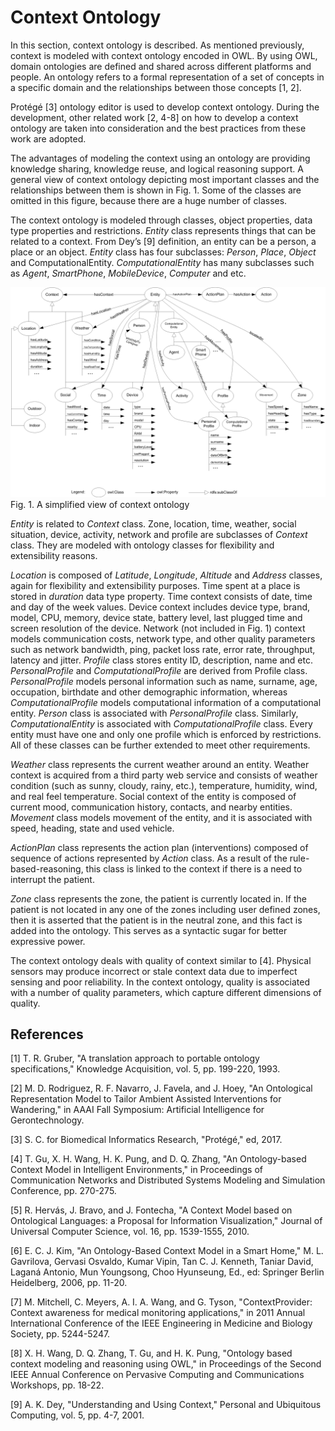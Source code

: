 # Context Ontology

In this section, context ontology is described. As mentioned previously, context is modeled with context ontology encoded in OWL. By using OWL, domain ontologies are defined and shared across different platforms and people. An ontology refers to a formal representation of a set of concepts in a specific domain and the relationships between those concepts [1, 2].

Protégé [3] ontology editor is used to develop context ontology. During the development, other related work [2, 4-8] on how to develop a context ontology are taken into consideration and the best practices from these work are adopted.

The advantages of modeling the context using an ontology are providing knowledge sharing, knowledge reuse, and logical reasoning support. A general view of context ontology depicting most important classes and the relationships between them is shown in Fig. 1. Some of the classes are omitted in this figure, because there are a huge number of classes.

The context ontology is modeled through classes, object properties, data type properties and restrictions. *Entity* class represents things that can be related to a context. From Dey’s [9] definition, an entity can be a person, a place or an object. *Entity* class has four subclasses: *Person*, *Place*, *Object* and ComputationalEntity. *ComputationalEntity* has many subclasses such as *Agent*, *SmartPhone*, *MobileDevice*, *Computer* and etc.

![alt tag](/ont/doc/images/Figure.png) 
                      Fig. 1. A simplified view of context ontology

*Entity* is related to *Context* class. Zone, location, time, weather, social situation, device, activity, network and profile are subclasses of *Context* class. They are modeled with ontology classes for flexibility and extensibility reasons.

*Location* is composed of *Latitude*, *Longitude*, *Altitude* and *Address* classes, again for flexibility and extensibility purposes. Time spent at a place is stored in *duration* data type property. Time context consists of date, time and day of the week values. Device context includes device type, brand, model, CPU, memory, device state, battery level, last plugged time and screen resolution of the device. Network (not included in Fig. 1) context models communication costs, network type, and other quality parameters such as network bandwidth, ping, packet loss rate, error rate, throughput, latency and jitter. *Profile* class stores entity ID, description, name and etc. *PersonalProfile* and *ComputationalProfile* are derived from Profile class. *PersonalProfile* models personal information such as name, surname, age, occupation, birthdate and other demographic information, whereas *ComputationalProfile* models computational information of a computational entity. *Person* class is associated with *PersonalProfile* class. Similarly, *ComputationalEntity* is associated with *ComputationalProfile* class. Every entity must have one and only one profile which is enforced by restrictions. All of these classes can be further extended to meet other requirements.

*Weather* class represents the current weather around an entity. Weather context is acquired from a third party web service and consists of weather condition (such as sunny, cloudy, rainy, etc.), temperature, humidity, wind, and real feel temperature. Social context of the entity is composed of current mood, communication history, contacts, and nearby entities. *Movement* class models movement of the entity, and it is associated with speed, heading, state and used vehicle.

*ActionPlan* class represents the action plan (interventions) composed of sequence of actions represented by *Action* class. As a result of the rule-based-reasoning, this class is linked to the context if there is a need to interrupt the patient.

*Zone* class represents the zone, the patient is currently located in. If the patient is not located in any one of the zones including user defined zones, then it is asserted that the patient is in the neutral zone, and this fact is added into the ontology. This serves as a syntactic sugar for better expressive power.

The context ontology deals with quality of context similar to [4]. Physical sensors may produce incorrect or stale context data due to imperfect sensing and poor reliability. In the context ontology, quality is associated with a number of quality parameters, which capture different dimensions of quality. 

## References ##
[1]	T. R. Gruber, "A translation approach to portable ontology specifications," Knowledge Acquisition, vol. 5, pp. 199-220, 1993.

[2]	M. D. Rodriguez, R. F. Navarro, J. Favela, and J. Hoey, "An Ontological Representation Model to Tailor Ambient Assisted Interventions for Wandering," in AAAI Fall Symposium: Artificial Intelligence for Gerontechnology.

[3]	S. C. for Biomedical Informatics Research, "Protégé," ed, 2017.

[4]	T. Gu, X. H. Wang, H. K. Pung, and D. Q. Zhang, "An Ontology-based Context Model in Intelligent Environments," in Proceedings of Communication Networks and Distributed Systems Modeling and Simulation Conference, pp. 270-275.

[5]	R. Hervás, J. Bravo, and J. Fontecha, "A Context Model based on Ontological Languages: a Proposal for Information Visualization," Journal of Universal Computer Science, vol. 16, pp. 1539-1555, 2010.

[6]	E. C. J. Kim, "An Ontology-Based Context Model in a Smart Home," M. L. Gavrilova, Gervasi Osvaldo, Kumar Vipin, Tan C. J. Kenneth, Taniar David, Laganá Antonio, Mun Youngsong, Choo Hyunseung, Ed., ed: Springer Berlin Heidelberg, 2006, pp. 11-20.

[7]	M. Mitchell, C. Meyers, A. I. A. Wang, and G. Tyson, "ContextProvider: Context awareness for medical monitoring applications," in 2011 Annual International Conference of the IEEE Engineering in Medicine and Biology Society, pp. 5244-5247.

[8]	X. H. Wang, D. Q. Zhang, T. Gu, and H. K. Pung, "Ontology based context modeling and reasoning using OWL," in Proceedings of the Second IEEE Annual Conference on Pervasive Computing and Communications Workshops, pp. 18-22.

[9]	A. K. Dey, "Understanding and Using Context," Personal and Ubiquitous Computing, vol. 5, pp. 4-7, 2001.

